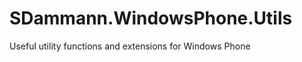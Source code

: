 SDammann.WindowsPhone.Utils
===========================

Useful utility functions and extensions for Windows Phone